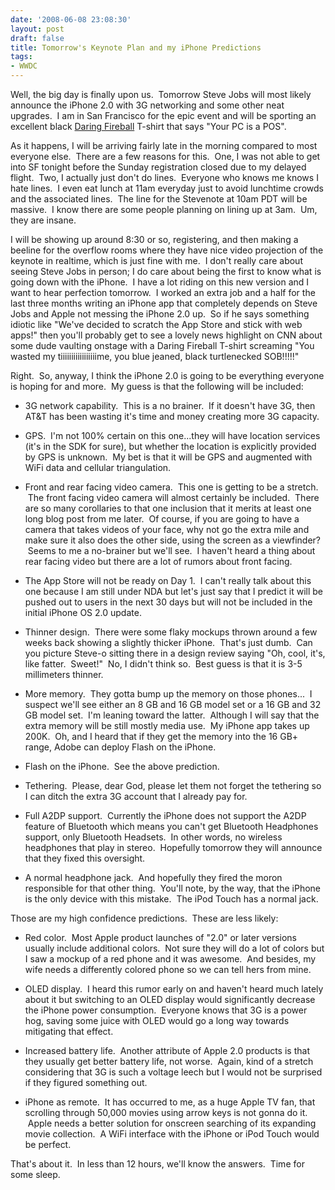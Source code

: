 ```yaml
---
date: '2008-06-08 23:08:30'
layout: post
draft: false
title: Tomorrow's Keynote Plan and my iPhone Predictions
tags:
- WWDC
---
```


Well, the big day is finally upon us.  Tomorrow Steve Jobs will most likely announce the iPhone 2.0 with 3G networking and some other neat upgrades.  I am in San Francisco for the epic event and will be sporting an excellent black [Daring Fireball](http://daringfireball.net/) T-shirt that says "Your PC is a POS".

As it happens, I will be arriving fairly late in the morning compared to most everyone else.  There are a few reasons for this.  One, I was not able to get into SF tonight before the Sunday registration closed due to my delayed flight.  Two, I actually just don't do lines.  Everyone who knows me knows I hate lines.  I even eat lunch at 11am everyday just to avoid lunchtime crowds and the associated lines.  The line for the Stevenote at 10am PDT will be massive.  I know there are some people planning on lining up at 3am.  Um, they are insane.

I will be showing up around 8:30 or so, registering, and then making a beeline for the overflow rooms where they have nice video projection of the keynote in realtime, which is just fine with me.  I don't really care about seeing Steve Jobs in person; I do care about being the first to know what is going down with the iPhone.  I have a lot riding on this new version and I want to hear perfection tomorrow.  I worked an extra job and a half for the last three months writing an iPhone app that completely depends on Steve Jobs and Apple not messing the iPhone 2.0 up.  So if he says something idiotic like "We've decided to scratch the App Store and stick with web apps!" then you'll probably get to see a lovely news highlight on CNN about some dude vaulting onstage with a Daring Fireball T-shirt screaming "You wasted my tiiiiiiiiiiiiiiiiime, you blue jeaned, black turtlenecked SOB!!!!!"

Right.  So, anyway, I think the iPhone 2.0 is going to be everything everyone is hoping for and more.  My guess is that the following will be included:



	
  * 3G network capability.  This is a no brainer.  If it doesn't have 3G, then AT&T has been wasting it's time and money creating more 3G capacity.

	
  * GPS.  I'm not 100% certain on this one...they will have location services (it's in the SDK for sure), but whether the location is explicitly provided by GPS is unknown.  My bet is that it will be GPS and augmented with WiFi data and cellular triangulation.

	
  * Front and rear facing video camera.  This one is getting to be a stretch.  The front facing video camera will almost certainly be included.  There are so many corollaries to that one inclusion that it merits at least one long blog post from me later.  Of course, if you are going to have a camera that takes videos of your face, why not go the extra mile and make sure it also does the other side, using the screen as a viewfinder?  Seems to me a no-brainer but we'll see.  I haven't heard a thing about rear facing video but there are a lot of rumors about front facing.

	
  * The App Store will not be ready on Day 1.  I can't really talk about this one because I am still under NDA but let's just say that I predict it will be pushed out to users in the next 30 days but will not be included in the initial iPhone OS 2.0 update.

	
  * Thinner design.  There were some flaky mockups thrown around a few weeks back showing a slightly thicker iPhone.  That's just dumb.  Can you picture Steve-o sitting there in a design review saying "Oh, cool, it's, like fatter.  Sweet!"  No, I didn't think so.  Best guess is that it is 3-5 millimeters thinner.

	
  * More memory.  They gotta bump up the memory on those phones...  I suspect we'll see either an 8 GB and 16 GB model set or a 16 GB and 32 GB model set.  I'm leaning toward the latter.  Although I will say that the extra memory will be still mostly media use.  My iPhone app takes up 200K.  Oh, and I heard that if they get the memory into the 16 GB+ range, Adobe can deploy Flash on the iPhone.

	
  * Flash on the iPhone.  See the above prediction.

	
  * Tethering.  Please, dear God, please let them not forget the tethering so I can ditch the extra 3G account that I already pay for.

	
  * Full A2DP support.  Currently the iPhone does not support the A2DP feature of Bluetooth which means you can't get Bluetooth Headphones support, only Bluetooth Headsets.  In other words, no wireless headphones that play in stereo.  Hopefully tomorrow they will announce that they fixed this oversight.

	
  * A normal headphone jack.  And hopefully they fired the moron responsible for that other thing.  You'll note, by the way, that the iPhone is the only device with this mistake.  The iPod Touch has a normal jack.


Those are my high confidence predictions.  These are less likely:

	
  * Red color.  Most Apple product launches of "2.0" or later versions usually include additional colors.  Not sure they will do a lot of colors but I saw a mockup of a red phone and it was awesome.  And besides, my wife needs a differently colored phone so we can tell hers from mine.

	
  * OLED display.  I heard this rumor early on and haven't heard much lately about it but switching to an OLED display would significantly decrease the iPhone power consumption.  Everyone knows that 3G is a power hog, saving some juice with OLED would go a long way towards mitigating that effect.

	
  * Increased battery life.  Another attribute of Apple 2.0 products is that they usually get better battery life, not worse.  Again, kind of a stretch considering that 3G is such a voltage leech but I would not be surprised if they figured something out.

	
  * iPhone as remote.  It has occurred to me, as a huge Apple TV fan, that scrolling through 50,000 movies using arrow keys is not gonna do it.  Apple needs a better solution for onscreen searching of its expanding movie collection.  A WiFi interface with the iPhone or iPod Touch would be perfect.


That's about it.  In less than 12 hours, we'll know the answers.  Time for some sleep.
